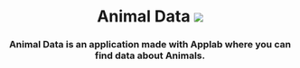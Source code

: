 <h1 align="center" > Animal Data  <img src="https://img.icons8.com/external-vitaliy-gorbachev-lineal-color-vitaly-gorbachev/30/000000/external-panther-jungle-vitaliy-gorbachev-lineal-color-vitaly-gorbachev.png"/></h1>
<h3 align="center" > Animal Data is an application made with Applab where you can find data about Animals.
